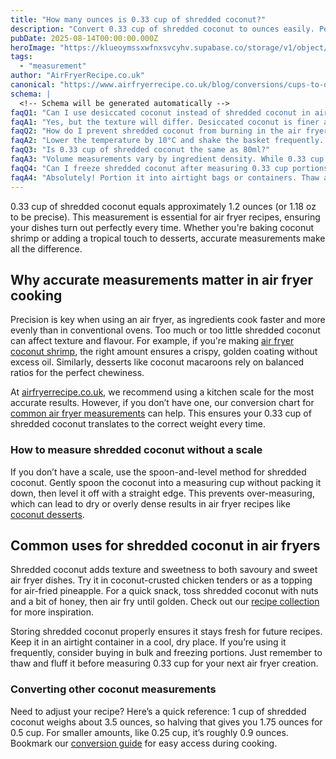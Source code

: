 ```yaml
---
title: "How many ounces is 0.33 cup of shredded coconut?"
description: "Convert 0.33 cup of shredded coconut to ounces easily. Perfect for air fryer recipes! Get accurate measurements in seconds."
pubDate: 2025-08-14T00:00:00.000Z
heroImage: "https://klueoymssxwfnxsvcyhv.supabase.co/storage/v1/object/public/Shmucket/how-many-ounces-is-0-33-cup-shredded-coconut.webp"
tags:
  - "measurement"
author: "AirFryerRecipe.co.uk"
canonical: "https://www.airfryerrecipe.co.uk/blog/conversions/cups-to-ounces/how-many-ounces-is-0-33-cup-shredded-coconut"
schema: |
  <!-- Schema will be generated automatically -->
faqQ1: "Can I use desiccated coconut instead of shredded coconut in air fryer recipes?"
faqA1: "Yes, but the texture will differ. Desiccated coconut is finer and drier, so it may brown faster in the air fryer. Reduce cooking time by 1-2 minutes and check frequently to avoid burning."
faqQ2: "How do I prevent shredded coconut from burning in the air fryer?"
faqA2: "Lower the temperature by 10°C and shake the basket frequently. For coatings, spritz lightly with oil to help even browning. Always monitor closely, as coconut can go from golden to burnt quickly."
faqQ3: "Is 0.33 cup of shredded coconut the same as 80ml?"
faqA3: "Volume measurements vary by ingredient density. While 0.33 cup is roughly 80ml, shredded coconut’s weight (1.2 oz) matters more in recipes. Use weight for accuracy, especially in air fryer cooking."
faqQ4: "Can I freeze shredded coconut after measuring 0.33 cup portions?"
faqA4: "Absolutely! Portion it into airtight bags or containers. Thaw at room temperature before use, and fluff with a fork to restore texture. Frozen coconut lasts up to 6 months."
---
```

<p>0.33 cup of shredded coconut equals approximately 1.2 ounces (or 1.18 oz to be precise). This measurement is essential for air fryer recipes, ensuring your dishes turn out perfectly every time. Whether you're baking coconut shrimp or adding a tropical touch to desserts, accurate measurements make all the difference.</p>  

<h2>Why accurate measurements matter in air fryer cooking</h2>  
<p>Precision is key when using an air fryer, as ingredients cook faster and more evenly than in conventional ovens. Too much or too little shredded coconut can affect texture and flavour. For example, if you're making <a href=https://www.airfryerrecipe.co.uk/recipes>air fryer coconut shrimp</a>, the right amount ensures a crispy, golden coating without excess oil. Similarly, desserts like coconut macaroons rely on balanced ratios for the perfect chewiness.</p>  

<p>At <a href=https://www.airfryerrecipe.co.uk/>airfryerrecipe.co.uk</a>, we recommend using a kitchen scale for the most accurate results. However, if you don’t have one, our conversion chart for <a href=https://www.airfryerrecipe.co.uk/air-fryer-conversion-chart>common air fryer measurements</a> can help. This ensures your 0.33 cup of shredded coconut translates to the correct weight every time.</p>  

<h3>How to measure shredded coconut without a scale</h3>  
<p>If you don’t have a scale, use the spoon-and-level method for shredded coconut. Gently spoon the coconut into a measuring cup without packing it down, then level it off with a straight edge. This prevents over-measuring, which can lead to dry or overly dense results in air fryer recipes like <a href=https://www.airfryerrecipe.co.uk/recipe-category/dessert>coconut desserts</a>.</p>  

<h2>Common uses for shredded coconut in air fryers</h2>  
<p>Shredded coconut adds texture and sweetness to both savoury and sweet air fryer dishes. Try it in coconut-crusted chicken tenders or as a topping for air-fried pineapple. For a quick snack, toss shredded coconut with nuts and a bit of honey, then air fry until golden. Check out our <a href=https://www.airfryerrecipe.co.uk/recipes>recipe collection</a> for more inspiration.</p>  

<p>Storing shredded coconut properly ensures it stays fresh for future recipes. Keep it in an airtight container in a cool, dry place. If you’re using it frequently, consider buying in bulk and freezing portions. Just remember to thaw and fluff it before measuring 0.33 cup for your next air fryer creation.</p>  

<h3>Converting other coconut measurements</h3>  
<p>Need to adjust your recipe? Here’s a quick reference: 1 cup of shredded coconut weighs about 3.5 ounces, so halving that gives you 1.75 ounces for 0.5 cup. For smaller amounts, like 0.25 cup, it’s roughly 0.9 ounces. Bookmark our <a href=https://www.airfryerrecipe.co.uk/air-fryer-conversion-chart>conversion guide</a> for easy access during cooking.</p>
